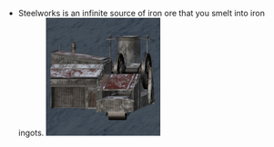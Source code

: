 - Steelworks is an infinite source of iron ore that you smelt into iron ingots.
![](../assets/images/steelworks.png)